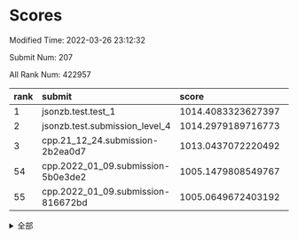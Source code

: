 # Scores

Modified Time: 2022-03-26 23:12:32

Submit Num: 207

All Rank Num: 422957

| rank |               submit               |       score        |       sigma        | pk_num |
| :--- | :--------------------------------- | :----------------- | :----------------- | :----- |
| 1    | jsonzb.test.test_1                 | 1014.4083323627397 | 0.8209777028403953 | 8173   |
| 2    | jsonzb.test.submission_level_4     | 1014.2979189716773 | 0.836322319575402  | 8168   |
| 3    | cpp.21_12_24.submission-2b2ea0d7   | 1013.0437072220492 | 0.8001312547520957 | 8172   |
| 54   | cpp.2022_01_09.submission-5b0e3de2 | 1005.1479808549767 | 0.7203207412535251 | 8171   |
| 55   | cpp.2022_01_09.submission-816672bd | 1005.0649672403192 | 0.7312304420803954 | 8175   |


<details>
<summary>全部</summary>

| rank |                 submit                 |       score        |       sigma        | pk_num |
| :--- | :------------------------------------- | :----------------- | :----------------- | :----- |
| 1    | jsonzb.test.test_1                     | 1014.4083323627397 | 0.8209777028403953 | 8173   |
| 2    | jsonzb.test.submission_level_4         | 1014.2979189716773 | 0.836322319575402  | 8168   |
| 3    | cpp.21_12_24.submission-2b2ea0d7       | 1013.0437072220492 | 0.8001312547520957 | 8172   |
| 4    | gobigger.level_3.submission_level_3_11 | 1011.8097560700078 | 0.7684244044092742 | 8173   |
| 5    | gobigger.level_3.submission_level_3_19 | 1011.7089939385975 | 0.796373408698382  | 8170   |
| 6    | gobigger.level_3.submission_level_3_2  | 1011.5785684187895 | 0.7792791390658501 | 8172   |
| 7    | gobigger.level_3.submission_level_3_30 | 1011.5529694355798 | 0.7823939946573731 | 8167   |
| 8    | gobigger.level_3.submission_level_3_48 | 1011.5013510190769 | 0.7908132506003843 | 8175   |
| 9    | gobigger.level_3.submission_level_3_29 | 1011.1965190450402 | 0.7793586849599468 | 8173   |
| 10   | gobigger.level_3.submission_level_3_21 | 1011.1520533497916 | 0.7482594918721459 | 8178   |
| 11   | gobigger.level_3.submission_level_3_26 | 1011.0288349450966 | 0.7628686196796098 | 8170   |
| 12   | gobigger.level_3.submission_level_3_40 | 1010.8314126229652 | 0.776118297338953  | 8179   |
| 13   | gobigger.level_3.submission_level_3_0  | 1010.7662588437117 | 0.7668515816036081 | 8174   |
| 14   | gobigger.level_3.submission_level_3_6  | 1010.7517262424707 | 0.7691880848172996 | 8175   |
| 15   | gobigger.level_3.submission_level_3_31 | 1010.7281438110999 | 0.7587339045679262 | 8173   |
| 16   | gobigger.level_3.submission_level_3_39 | 1010.5073346753792 | 0.7667561195067083 | 8174   |
| 17   | gobigger.level_3.submission_level_3_43 | 1010.5024723761428 | 0.7698565480952645 | 8175   |
| 18   | gobigger.level_3.submission_level_3_5  | 1010.4220853775561 | 0.775098858666166  | 8174   |
| 19   | gobigger.level_3.submission_level_3_13 | 1010.3582019890356 | 0.7450693512942209 | 8176   |
| 20   | gobigger.level_3.submission_level_3_46 | 1010.3257877441398 | 0.7692669071063458 | 8173   |
| 21   | gobigger.level_3.submission_level_3_25 | 1010.3194155388207 | 0.7642220846276423 | 8175   |
| 22   | gobigger.level_3.submission_level_3_42 | 1010.3014255772135 | 0.7799300810467072 | 8168   |
| 23   | gobigger.level_3.submission_level_3_8  | 1010.1880276185616 | 0.7488274224864728 | 8178   |
| 24   | gobigger.level_3.submission_level_3_38 | 1010.1626997989567 | 0.7586325796823359 | 8171   |
| 25   | gobigger.level_3.submission_level_3_36 | 1010.1548552414095 | 0.7416542979245078 | 8178   |
| 26   | gobigger.level_3.submission_level_3_18 | 1009.9600590066323 | 0.7475772558939802 | 8171   |
| 27   | gobigger.level_3.submission_level_3_32 | 1009.9256523059794 | 0.7598299554666154 | 8168   |
| 28   | gobigger.level_3.submission_level_3_15 | 1009.8898120783499 | 0.762019489902208  | 8170   |
| 29   | gobigger.level_3.submission_level_3_27 | 1009.8476303393346 | 0.7504259983285456 | 8173   |
| 30   | gobigger.level_3.submission_level_3_37 | 1009.8352951298222 | 0.7442435299305937 | 8175   |
| 31   | gobigger.level_3.submission_level_3_14 | 1009.8294850164522 | 0.7619184288291411 | 8172   |
| 32   | gobigger.level_3.submission_level_3_20 | 1009.6321054474761 | 0.7496437987831953 | 8175   |
| 33   | gobigger.level_3.submission_level_3_1  | 1009.6216799619481 | 0.758081731704861  | 8175   |
| 34   | gobigger.level_3.submission_level_3_17 | 1009.5601779555707 | 0.7479145567033365 | 8171   |
| 35   | gobigger.level_3.submission_level_3_16 | 1009.4902926384616 | 0.7550729791351733 | 8170   |
| 36   | gobigger.level_3.submission_level_3_23 | 1009.4722131637794 | 0.7335933861014822 | 8174   |
| 37   | gobigger.level_3.submission_level_3_35 | 1009.3910141473374 | 0.7463227004037027 | 8176   |
| 38   | gobigger.level_3.submission_level_3_9  | 1009.3682521872346 | 0.760195453795438  | 8174   |
| 39   | gobigger.level_3.submission_level_3_33 | 1009.3680970464583 | 0.779553327474284  | 8175   |
| 40   | gobigger.level_3.submission_level_3_45 | 1009.3300848347001 | 0.7311172205261455 | 8172   |
| 41   | gobigger.level_3.submission_level_3_4  | 1009.3282834840973 | 0.7616329429133047 | 8172   |
| 42   | gobigger.level_3.submission_level_3_47 | 1009.321935783813  | 0.7832653424570944 | 8173   |
| 43   | gobigger.level_3.submission_level_3_3  | 1009.2999020804161 | 0.737757545097663  | 8177   |
| 44   | gobigger.level_3.submission_level_3_49 | 1009.2937316254387 | 0.763139311011253  | 8172   |
| 45   | gobigger.level_3.submission_level_3_24 | 1009.2037001134522 | 0.7583360766943595 | 8176   |
| 46   | gobigger.level_3.submission_level_3_44 | 1009.1989658992801 | 0.755187909893873  | 8175   |
| 47   | gobigger.level_3.submission_level_3_7  | 1009.1673823119819 | 0.75046754608082   | 8178   |
| 48   | gobigger.level_3.submission_level_3_22 | 1009.0453034556323 | 0.7510021787519684 | 8169   |
| 49   | gobigger.level_3.submission_level_3_10 | 1009.0162006289241 | 0.7445049305039374 | 8174   |
| 50   | gobigger.level_3.submission_level_3_12 | 1008.9517908100042 | 0.7545391932959465 | 8170   |
| 51   | gobigger.level_3.submission_level_3_41 | 1008.88850034215   | 0.760803050984688  | 8174   |
| 52   | gobigger.level_3.submission_level_3_34 | 1008.7513300643606 | 0.7366454551096643 | 8173   |
| 53   | gobigger.level_3.submission_level_3_28 | 1008.3663551236483 | 0.7323975444405487 | 8172   |
| 54   | cpp.2022_01_09.submission-5b0e3de2     | 1005.1479808549767 | 0.7203207412535251 | 8171   |
| 55   | cpp.2022_01_09.submission-816672bd     | 1005.0649672403192 | 0.7312304420803954 | 8175   |
| 56   | gobigger.level_1.submission_level_1_32 | 1004.6704534554638 | 0.7166082782160018 | 8174   |
| 57   | gobigger.level_1.submission_level_1_1  | 1004.5457846679977 | 0.7176000231353772 | 8176   |
| 58   | gobigger.level_1.submission_level_1_34 | 1004.440423664467  | 0.7242924032344095 | 8166   |
| 59   | gobigger.level_1.submission_level_1_28 | 1004.3850585562722 | 0.7373302809227263 | 8174   |
| 60   | gobigger.level_1.submission_level_1_27 | 1004.3505515572255 | 0.7094773983342648 | 8177   |
| 61   | gobigger.level_1.submission_level_1_8  | 1004.2996638171601 | 0.7169486861170936 | 8173   |
| 62   | gobigger.level_1.submission_level_1_3  | 1004.265728040572  | 0.7371690495351692 | 8168   |
| 63   | gobigger.level_1.submission_level_1_15 | 1004.1148901649319 | 0.7241927257894153 | 8175   |
| 64   | gobigger.level_1.submission_level_1_41 | 1004.0484752572355 | 0.7110830211186446 | 8175   |
| 65   | gobigger.level_1.submission_level_1_43 | 1004.0393230670229 | 0.7215752382266687 | 8169   |
| 66   | gobigger.level_1.submission_level_1_33 | 1003.8514989557575 | 0.7162451242109433 | 8171   |
| 67   | gobigger.level_1.submission_level_1_7  | 1003.8156662904204 | 0.7307088418468917 | 8179   |
| 68   | gobigger.level_1.submission_level_1_20 | 1003.7495637376319 | 0.7244305490452442 | 8176   |
| 69   | gobigger.level_1.submission_level_1_14 | 1003.647414844202  | 0.7100360930736701 | 8168   |
| 70   | gobigger.level_1.submission_level_1_29 | 1003.5701713405439 | 0.714357455365503  | 8179   |
| 71   | gobigger.level_1.submission_level_1_24 | 1003.5229425600123 | 0.7150425112448918 | 8177   |
| 72   | gobigger.level_1.submission_level_1_40 | 1003.499973144175  | 0.7085142403736097 | 8171   |
| 73   | gobigger.level_1.submission_level_1_42 | 1003.4732103472704 | 0.7138677864888432 | 8177   |
| 74   | gobigger.level_1.submission_level_1_22 | 1003.3942552007894 | 0.7306815797398842 | 8173   |
| 75   | gobigger.level_1.submission_level_1_47 | 1003.3898609132525 | 0.7055442434217498 | 8175   |
| 76   | gobigger.level_1.submission_level_1_21 | 1003.3851792670532 | 0.7181855580452963 | 8176   |
| 77   | gobigger.level_1.submission_level_1_13 | 1003.3270917992211 | 0.7159796204499805 | 8174   |
| 78   | gobigger.level_1.submission_level_1_2  | 1003.2142522508101 | 0.7209934175433332 | 8177   |
| 79   | gobigger.level_1.submission_level_1_35 | 1003.1989002128091 | 0.7206356166083282 | 8175   |
| 80   | gobigger.level_1.submission_level_1_10 | 1003.1677898002744 | 0.7280140042466461 | 8176   |
| 81   | gobigger.level_1.submission_level_1_46 | 1003.1419941236715 | 0.7231129387599952 | 8169   |
| 82   | gobigger.level_1.submission_level_1_18 | 1003.1278040698846 | 0.7216729722195772 | 8170   |
| 83   | gobigger.level_1.submission_level_1_23 | 1003.0718464231657 | 0.7128842624140759 | 8173   |
| 84   | gobigger.level_1.submission_level_1_9  | 1003.0445149966614 | 0.7194302564381752 | 8172   |
| 85   | gobigger.level_1.submission_level_1_38 | 1003.0326093842214 | 0.7120834749819834 | 8174   |
| 86   | gobigger.level_1.submission_level_1_30 | 1002.9577467008704 | 0.71096369579638   | 8177   |
| 87   | gobigger.level_1.submission_level_1_11 | 1002.9162750212505 | 0.7114834294147416 | 8174   |
| 88   | gobigger.level_1.submission_level_1_5  | 1002.8854746173714 | 0.7156670378070712 | 8173   |
| 89   | gobigger.level_1.submission_level_1_48 | 1002.8644725727056 | 0.7190719843023899 | 8177   |
| 90   | gobigger.level_1.submission_level_1_0  | 1002.8607811636722 | 0.7061623275437444 | 8175   |
| 91   | gobigger.level_1.submission_level_1_19 | 1002.8368950031381 | 0.7203248271278482 | 8170   |
| 92   | gobigger.level_1.submission_level_1_45 | 1002.8269988962629 | 0.7229017904188535 | 8170   |
| 93   | gobigger.level_1.submission_level_1_39 | 1002.8133179090831 | 0.7115474135620475 | 8165   |
| 94   | gobigger.level_1.submission_level_1_49 | 1002.7235992661714 | 0.7141681727478215 | 8172   |
| 95   | gobigger.level_1.submission_level_1_44 | 1002.6828129702366 | 0.7081449091864866 | 8172   |
| 96   | gobigger.level_1.submission_level_1_4  | 1002.5682433510501 | 0.7155142239403222 | 8177   |
| 97   | gobigger.level_1.submission_level_1_37 | 1002.5024773699589 | 0.7070693617735578 | 8171   |
| 98   | gobigger.level_1.submission_level_1_6  | 1002.3799916208914 | 0.7057008779007103 | 8176   |
| 99   | gobigger.level_1.submission_level_1_25 | 1002.2974399735705 | 0.7049965039786984 | 8170   |
| 100  | gobigger.level_1.submission_level_1_36 | 1002.2483505895233 | 0.7230013914759372 | 8166   |
| 101  | gobigger.level_1.submission_level_1_17 | 1002.2372533853742 | 0.7034732897190746 | 8171   |
| 102  | gobigger.level_1.submission_level_1_12 | 1002.2318616282387 | 0.7126896512327568 | 8176   |
| 103  | gobigger.level_1.submission_level_1_31 | 1002.2116820919762 | 0.7173427875539075 | 8173   |
| 104  | gobigger.level_1.submission_level_1_26 | 1002.045405323377  | 0.7139204266629611 | 8172   |
| 105  | gobigger.level_1.submission_level_1_16 | 1001.3862923366394 | 0.7020086214173703 | 8175   |
| 106  | gobigger.random.submission_random_28   | 997.6774820207849  | 0.7201918962921173 | 8176   |
| 107  | gobigger.random.submission_random_19   | 997.394121632477   | 0.7031515886408636 | 8175   |
| 108  | gobigger.random.submission_random_20   | 997.3040638421195  | 0.7058168199099866 | 8171   |
| 109  | gobigger.random.submission_random_30   | 997.011098589704   | 0.6960695486714302 | 8174   |
| 110  | gobigger.random.submission_random_35   | 996.9708075407393  | 0.7045494289750629 | 8176   |
| 111  | gobigger.random.submission_random_11   | 996.8652157850929  | 0.714453264711058  | 8173   |
| 112  | gobigger.random.submission_random_14   | 996.809853473554   | 0.7066986990209644 | 8172   |
| 113  | gobigger.random.submission_random_41   | 996.7440796252808  | 0.7062644858120571 | 8180   |
| 114  | gobigger.random.submission_random_5    | 996.7027858634358  | 0.7060137999946067 | 8170   |
| 115  | gobigger.random.submission_random_36   | 996.6934546801157  | 0.7030155830764189 | 8176   |
| 116  | gobigger.random.submission_random_45   | 996.5375956486131  | 0.7181605187910327 | 8169   |
| 117  | gobigger.random.submission_random_10   | 996.5222196722758  | 0.7059395717725697 | 8167   |
| 118  | gobigger.random.submission_random_38   | 996.5177144838195  | 0.716239523861807  | 8173   |
| 119  | gobigger.random.submission_random_44   | 996.5165356876644  | 0.6996323726034623 | 8175   |
| 120  | gobigger.random.submission_random_26   | 996.5149731841951  | 0.7061992592597692 | 8174   |
| 121  | gobigger.random.submission_random_7    | 996.4535608618469  | 0.7119186044217438 | 8172   |
| 122  | gobigger.random.submission_random_34   | 996.3988086937547  | 0.7092048710263581 | 8171   |
| 123  | gobigger.random.submission_random_2    | 996.3430047885652  | 0.711298158639083  | 8171   |
| 124  | gobigger.random.submission_random_16   | 996.3351189659054  | 0.7161474900092476 | 8177   |
| 125  | gobigger.random.submission_random_29   | 996.289669520726   | 0.712976904587065  | 8173   |
| 126  | gobigger.random.submission_random_25   | 996.2104564204935  | 0.7200379156228894 | 8174   |
| 127  | gobigger.random.submission_random_27   | 996.1932503342867  | 0.7073580356375473 | 8169   |
| 128  | gobigger.random.submission_random_24   | 996.1064085267403  | 0.7034173699676958 | 8172   |
| 129  | gobigger.random.submission_random_47   | 996.0708972518228  | 0.7121158691642113 | 8170   |
| 130  | gobigger.random.submission_random_6    | 995.9926078641897  | 0.7179141903237798 | 8174   |
| 131  | gobigger.random.submission_random_43   | 995.9897954852875  | 0.7129745790914446 | 8174   |
| 132  | gobigger.random.submission_random_40   | 995.8253395168077  | 0.717924961534593  | 8174   |
| 133  | gobigger.random.submission_random_37   | 995.7760389472494  | 0.714514349325606  | 8176   |
| 134  | gobigger.random.submission_random_12   | 995.7360056023451  | 0.6996137299568539 | 8173   |
| 135  | gobigger.random.submission_random_17   | 995.733601072351   | 0.7123415263260885 | 8174   |
| 136  | gobigger.random.submission_random_48   | 995.7163515583173  | 0.7165769418380128 | 8174   |
| 137  | gobigger.random.submission_random_3    | 995.7113402084404  | 0.7199356720922172 | 8171   |
| 138  | gobigger.random.submission_random_33   | 995.701430466809   | 0.7205100283536673 | 8171   |
| 139  | gobigger.random.submission_random_42   | 995.6617981648192  | 0.7268517846534427 | 8171   |
| 140  | gobigger.random.submission_random_13   | 995.6366179961414  | 0.6983828420744383 | 8175   |
| 141  | gobigger.random.submission_random_21   | 995.6060928379825  | 0.7063927430740091 | 8172   |
| 142  | gobigger.random.submission_random_8    | 995.6037938175641  | 0.7068425943693828 | 8171   |
| 143  | gobigger.random.submission_random_15   | 995.5938352179702  | 0.7193519433524235 | 8176   |
| 144  | gobigger.random.submission_random_4    | 995.5684115617219  | 0.7089901369506851 | 8171   |
| 145  | gobigger.random.submission_random_18   | 995.5645728239041  | 0.7210890797605221 | 8173   |
| 146  | gobigger.random.submission_random_0    | 995.4374976296554  | 0.7085330784683019 | 8172   |
| 147  | gobigger.random.submission_random_31   | 995.4123530923963  | 0.7133981478162655 | 8170   |
| 148  | gobigger.random.submission_random_9    | 995.3952497832345  | 0.708605926524595  | 8177   |
| 149  | gobigger.random.submission_random_1    | 995.2593142459369  | 0.707007697084038  | 8170   |
| 150  | gobigger.random.submission_random_46   | 995.0739923675627  | 0.7108820639215702 | 8172   |
| 151  | gobigger.random.submission_random_23   | 995.0722447916727  | 0.7093866920957442 | 8173   |
| 152  | gobigger.random.submission_random_32   | 995.0602208063096  | 0.732767961589995  | 8168   |
| 153  | gobigger.level_2.submission_level_2_22 | 994.5926217416267  | 0.7220391739638132 | 8179   |
| 154  | gobigger.random.submission_random_39   | 994.5836202183424  | 0.7157531442502851 | 8171   |
| 155  | gobigger.random.submission_random_22   | 994.350349909731   | 0.7168147186947245 | 8175   |
| 156  | gobigger.random.submission_random_49   | 994.2417449288627  | 0.7232542215974885 | 8171   |
| 157  | gobigger.level_2.submission_level_2_1  | 994.1207968332445  | 0.7276666355064255 | 8175   |
| 158  | gobigger.level_2.submission_level_2_43 | 993.4807319775284  | 0.7456566511047277 | 8171   |
| 159  | gobigger.level_2.submission_level_2_32 | 993.3981321943379  | 0.7473285948326677 | 8169   |
| 160  | gobigger.level_2.submission_level_2_17 | 993.370147179518   | 0.7526702402189778 | 8176   |
| 161  | gobigger.level_2.submission_level_2_29 | 993.3617834871766  | 0.7410829633428843 | 8175   |
| 162  | gobigger.level_2.submission_level_2_41 | 993.2669608230689  | 0.7408481606033821 | 8169   |
| 163  | gobigger.level_2.submission_level_2_28 | 993.100415484549   | 0.7369850364397019 | 8174   |
| 164  | gobigger.level_2.submission_level_2_11 | 992.9419153648847  | 0.7374933103980896 | 8169   |
| 165  | gobigger.level_2.submission_level_2_38 | 992.9171092964353  | 0.7384542266029885 | 8175   |
| 166  | gobigger.level_2.submission_level_2_6  | 992.7742064565632  | 0.7278651785144488 | 8171   |
| 167  | gobigger.level_2.submission_level_2_36 | 992.7581908386309  | 0.7266765797711668 | 8175   |
| 168  | gobigger.level_2.submission_level_2_18 | 992.7262935227634  | 0.7534801205797309 | 8178   |
| 169  | gobigger.level_2.submission_level_2_27 | 992.7036955339771  | 0.7589024750163903 | 8171   |
| 170  | gobigger.level_2.submission_level_2_5  | 992.6876455761408  | 0.7349231248360943 | 8178   |
| 171  | gobigger.level_2.submission_level_2_12 | 992.6781646356263  | 0.7409796971952936 | 8172   |
| 172  | gobigger.level_2.submission_level_2_31 | 992.582620240248   | 0.745666835267239  | 8173   |
| 173  | gobigger.level_2.submission_level_2_33 | 992.5791471670227  | 0.7613191026590291 | 8176   |
| 174  | gobigger.level_2.submission_level_2_9  | 992.5545895036338  | 0.7438016439755971 | 8178   |
| 175  | gobigger.level_2.submission_level_2_47 | 992.5320121157566  | 0.7331683362524692 | 8172   |
| 176  | gobigger.level_2.submission_level_2_42 | 992.1817851715667  | 0.7293486575129463 | 8166   |
| 177  | gobigger.level_2.submission_level_2_24 | 992.1120023772361  | 0.7524311247784256 | 8177   |
| 178  | gobigger.level_2.submission_level_2_45 | 992.0890186012156  | 0.7567525299668465 | 8174   |
| 179  | gobigger.level_2.submission_level_2_4  | 992.0651977288572  | 0.7704546607504414 | 8171   |
| 180  | gobigger.level_2.submission_level_2_10 | 992.0593277861063  | 0.7328335420378664 | 8178   |
| 181  | gobigger.level_2.submission_level_2_44 | 992.0230761141358  | 0.7388404886731618 | 8175   |
| 182  | gobigger.level_2.submission_level_2_26 | 991.9876925907816  | 0.7430823640312619 | 8176   |
| 183  | gobigger.level_2.submission_level_2_0  | 991.9674083666575  | 0.7380332068276515 | 8175   |
| 184  | gobigger.level_2.submission_level_2_37 | 991.9586712240664  | 0.7472664308845532 | 8175   |
| 185  | gobigger.level_2.submission_level_2_30 | 991.8985173029988  | 0.7330456939896016 | 8176   |
| 186  | gobigger.level_2.submission_level_2_19 | 991.8279395682027  | 0.7429432811894322 | 8173   |
| 187  | gobigger.level_2.submission_level_2_39 | 991.7318419236817  | 0.7370252053153653 | 8169   |
| 188  | gobigger.level_2.submission_level_2_46 | 991.6172340764381  | 0.756428617432177  | 8173   |
| 189  | gobigger.level_2.submission_level_2_25 | 991.6087797146182  | 0.7499446297512419 | 8175   |
| 190  | gobigger.level_2.submission_level_2_23 | 991.5077468639619  | 0.7456658566016996 | 8176   |
| 191  | gobigger.level_2.submission_level_2_13 | 991.4894303843187  | 0.7671000865813323 | 8174   |
| 192  | gobigger.level_2.submission_level_2_34 | 991.4790975651036  | 0.7543259582021824 | 8171   |
| 193  | gobigger.level_2.submission_level_2_40 | 991.4787228563406  | 0.7230553838426514 | 8174   |
| 194  | gobigger.level_2.submission_level_2_8  | 991.3451897411319  | 0.7666442158366897 | 8171   |
| 195  | gobigger.level_2.submission_level_2_20 | 991.2734536802718  | 0.7609476292752739 | 8170   |
| 196  | gobigger.level_2.submission_level_2_48 | 991.2359447961835  | 0.7436582481971954 | 8172   |
| 197  | gobigger.level_2.submission_level_2_49 | 991.2347115832611  | 0.7426482614166175 | 8171   |
| 198  | gobigger.level_2.submission_level_2_35 | 991.211970806729   | 0.7460947161975531 | 8172   |
| 199  | gobigger.level_2.submission_level_2_15 | 991.0463095053937  | 0.7562719581772778 | 8168   |
| 200  | gobigger.level_2.submission_level_2_14 | 991.002104918287   | 0.764060177265075  | 8172   |
| 201  | gobigger.level_2.submission_level_2_3  | 990.8879103972217  | 0.769938162321797  | 8170   |
| 202  | gobigger.level_2.submission_level_2_16 | 990.8624541983636  | 0.7795060689525777 | 8172   |
| 203  | gobigger.level_2.submission_level_2_2  | 990.7002632406294  | 0.7565226172983628 | 8174   |
| 204  | gobigger.level_2.submission_level_2_21 | 990.6218853749932  | 0.7754051238866569 | 8172   |
| 205  | gobigger.level_2.submission_level_2_7  | 990.5561045864474  | 0.7721686557303843 | 8171   |
| 206  | gobigger.none.submission_none_1        | 977.1036200921311  | 1.44857717536015   | 8172   |
| 207  | gobigger.none.submission_none_0        | 976.2622524324702  | 1.344088211502402  | 8174   |

</details>